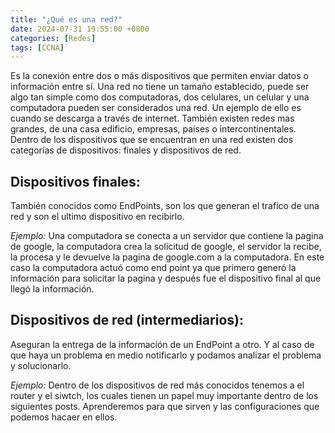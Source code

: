 ```yaml
---
title: "¿Qué es una red?"
date: 2024-07-31 19:55:00 +0800
categories: [Redes]
tags: [CCNA]
---
```


Es la conexión entre dos o más dispositivos que permiten enviar datos o información entre sí. Una red no tiene un tamaño establecido, puede ser algo tan simple como dos computadoras, dos celulares, un celular y una computadora pueden ser considerados una red.
Un ejemplo de ello es cuando se descarga a través de internet. También existen redes mas grandes, de una casa edificio, empresas, países o intercontinentales. 
Dentro de los dispositivos que se encuentran en una red existen dos categorías de dispositivos: finales y dispositivos de red.

## **Dispositivos finales:**
También conocidos como EndPoints, son los que generan el trafico de una red y son el ultimo dispositivo en recibirlo.

*Ejemplo:*
Una computadora se conecta a un servidor que contiene la pagina de google, la computadora crea la solicitud de google, el servidor la recibe, la procesa y le devuelve la pagina de google.com a la computadora. En este caso la computadora actuó como end point ya que primero generó la información para solicitar la pagina y después fue el dispositivo final al que llegó la información.

## **Dispositivos de red (intermediarios):**
Aseguran la entrega de la información de un EndPoint a otro. Y al caso de que haya un problema en medio notificarlo y podamos analizar el problema y solucionarlo.

*Ejemplo:*
Dentro de los dispositivos  de red más conocidos tenemos a el router y el siwtch, los cuales tienen un papel muy importante dentro de los siguientes posts. Aprenderemos para que sirven y las configuraciones que podemos hacaer en ellos.
